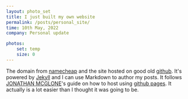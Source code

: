 ```yaml
---
layout: photo_set
title: I just built my own website
permalink: /posts/personal_site/
time: 10th May, 2022
company: Personal update

photos:
    set: temp
    size: 0
---
```


The domain from [namecheap](https://www.namecheap.com/) and the site hosted on good old [github](https://github.com/). It's powered by [Jekyll](http://jekyllrb.com) and I can use Markdown to author my posts. It follows [JONATHAN MCGLONE](http://jmcglone.com/guides/github-pages/)'s guide on how to host using [github pages](https://pages.github.com/). It actually is a lot easier than I thought it was going to be.<!--more-->